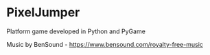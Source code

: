 # PixelJumper
Platform game developed in Python and PyGame

Music by BenSound - https://www.bensound.com/royalty-free-music

